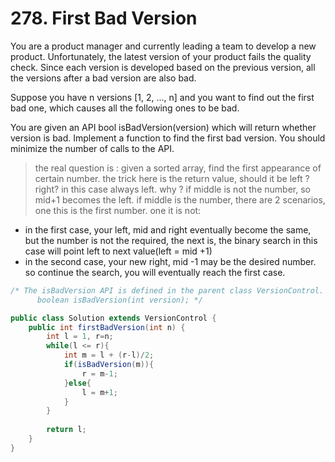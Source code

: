 # 278. First Bad Version

You are a product manager and currently leading a team to develop a new product. 
Unfortunately, the latest version of your product fails the quality check. Since each version is developed based on the previous version, all the versions after a bad version are also bad.

Suppose you have n versions [1, 2, ..., n] and you want to find out the first bad one, which causes all the following ones to be bad.

You are given an API bool isBadVersion(version) which will return whether version is bad. Implement a function to find the first bad version. You should minimize the number of calls to the API.


> the real question is : given a sorted array, find the first appearance of certain number.
> the trick here is the return value, should it be left ? right? in this case always left. why ?
> if middle is not the number, so mid+1 becomes the left.
> if middle is the number, there are 2 scenarios, one this is the first number. one it is not:
> 
*   in the first case, your left, mid  and right eventually become the same, but the number is not the required, the next is, the binary search in this case will point left to next value(left = mid +1)
*   in the second case, your new right, mid -1 may be the desired number. so continue the search, you will eventually reach the first case.


```java
/* The isBadVersion API is defined in the parent class VersionControl.
      boolean isBadVersion(int version); */

public class Solution extends VersionControl {
    public int firstBadVersion(int n) {
        int l = 1, r=n;
        while(l <= r){
            int m = l + (r-l)/2;
            if(isBadVersion(m)){
                r = m-1;
            }else{ 
                l = m+1;
            }
        }
        
        return l;
    }
}
```